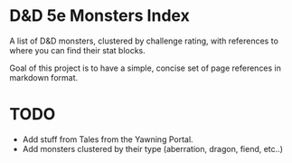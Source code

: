 # D&D 5e Monsters Index

A list of D&D monsters, clustered by challenge rating, with references to where you can find their stat blocks.  

Goal of this project is to have a simple, concise set of page references in markdown format. 

# TODO

 - Add stuff from Tales from the Yawning Portal.
 - Add monsters clustered by their type (aberration, dragon, fiend, etc..)
